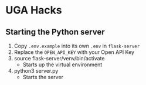 # UGA Hacks

## Starting the Python server

1. Copy `.env.example` into its own `.env` in `flask-server`
2. Replace the `OPEN_API_KEY` with your Open API Key
3. source flask-server/venv/bin/activate
   * Starts up the virtual environment
4. python3 server.py
   * Starts the server


